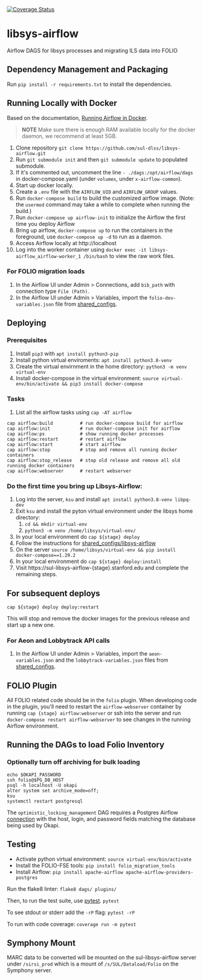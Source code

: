 [![Coverage Status](https://coveralls.io/repos/github/sul-dlss/libsys-airflow/badge.svg?branch=main)](https://coveralls.io/github/sul-dlss/libsys-airflow?branch=main)

# libsys-airflow
Airflow DAGS for libsys processes and migrating ILS data into FOLIO

## Dependency Management and Packaging
Run `pip install -r requirements.txt` to install the dependencies.

## Running Locally with Docker
Based on the documentation, [Running Airflow in Docker](https://airflow.apache.org/docs/apache-airflow/stable/start/docker.html).

> **NOTE** Make sure there is enough RAM available locally for the
> docker daemon, we recommend at least 5GB.

1. Clone repository `git clone https://github.com/sul-dlss/libsys-airflow.git`
2. Run `git submodule init` and then `git submodule update` to populated submodule.
4. If it's commented out, uncomment the line `- ./dags:/opt/airflow/dags` in docker-compose.yaml (under `volumes`, under `x-airflow-common`).
5. Start up docker locally.
7. Create a `.env` file with the `AIRFLOW_UID` and `AIRFLOW_GROUP` values.
8. Run `docker-compose build` to build the customized airflow image. (Note: the `usermod` command may take a while to complete when running the build.)
9. Run `docker-compose up airflow-init` to initialize the Airflow the first time you deploy Airflow
10. Bring up airflow, `docker-compose up` to run the containers in the
   foreground, use `docker-compose up -d` to run as a daemon.
1. Access Airflow locally at http://localhost
1. Log into the worker container using `docker exec -it libsys-airflow_airflow-worker_1 /bin/bash` to view the raw work files.

### For FOLIO migration loads
1. In the Airflow UI under Admin > Connections, add `bib_path` with connection type `File (Path)`.
1. In the Airflow UI under Admin > Variables, import the `folio-dev-variables.json` file from [shared_configs](https://github.com/sul-dlss/shared_configs).

## Deploying
### Prerequisites
1. Install `pip3` with `apt install python3-pip`
1. Install python virtual enviroments: `apt install python3.8-venv`
1. Create the virtual envirnment in the home directory: `python3 -m venv virtual-env`
1. Install docker-compose in the virtual environment: `source virtual-env/bin/activate && pip3 install docker-compose`

### Tasks
1. List all the airflow tasks using `cap -AT airflow`
```
cap airflow:build          # run docker-compose build for airflow
cap airflow:init           # run docker-compose init for airflow
cap airflow:ps             # show running docker processes
cap airflow:restart        # restart airflow
cap airflow:start          # start airflow
cap airflow:stop           # stop and remove all running docker containers
cap airflow:stop_release   # stop old release and remove all old running docker containers
cap airflow:webserver      # restart webserver
```

### Do the first time you bring up Libsys-Airflow:
1. Log into the server, `ksu` and install `apt install python3.8-venv libpq-dev`
1. Exit `ksu` and install the pyton virtual environment under the libsys home directory:
   1. `cd && mkdir virtual-env`
   1. `python3 -m venv /home/libsys/virtual-env/`
1. In your local environment do `cap ${stage} deploy`
1. Follow the instructions for [shared_configs/libsys-airflow](https://github.com/sul-dlss/shared_configs/tree/libsys-airflow#readme)
1. On the server `source /home/libsys/virtual-env && pip install docker-compose==1.29.2`
1. In your local environment do `cap ${stage} deploy:install`
1. Visit https://sul-libsys-airflow-{stage}.stanford.edu and complete the remaining steps.

## For subsequent deploys
`cap ${stage} deploy deploy:restart`

This will stop and remove the docker images for the previous release and start up a new one.

### For Aeon and Lobbytrack API calls
1. In the Airflow UI under Admin > Variables, import the `aeon-variables.json` and the `lobbytrack-variables.json` files from [shared_configs](https://github.com/sul-dlss/shared_configs).

## FOLIO Plugin
All FOLIO related code should be in the `folio` plugin. When developing
code in the plugin, you'll need to restart the `airflow-webserver` container
by running `cap {stage} airflow:webserver` or ssh into the server and run `docker-compose restart airflow-webserver`
to see changes in the running Airflow environment.

## Running the DAGs to load Folio Inventory
### Optionally turn off archiving for bulk loading
```
echo $OKAPI_PASSWORD
ssh folio@$PG_DB_HOST
psql -h localhost -U okapi
alter system set archive_mode=off;
ksu
systemctl restart postgresql
```

The `optimistic_locking_management` DAG requires a Postgres Airflow
[connection](https://airflow.apache.org/docs/apache-airflow/stable/concepts/connections.html) with the host, login, and password fields matching the
database being used by Okapi.

## Testing
- Activate python virtual environment: `source virtual-env/bin/activate`
- Install the FOLIO-FSE tools: `pip install folio_migration_tools`
- Install Airflow: `pip install apache-airflow apache-airflow-providers-postgres`

Run the flake8 linter:
`flake8 dags/ plugins/`

Then, to run the test suite, use [pytest](https://docs.pytest.org/).
`pytest`

To see stdout or stderr add the `-rP` flag:
`pytest -rP`

To run with code coverage:
`coverage run -m pytest`

## Symphony Mount
MARC data to be converted will be mounted on the sul-libsys-airflow server under `/sirsi_prod` which is a mount of `/s/SUL/Dataload/Folio` on the Symphony server.
